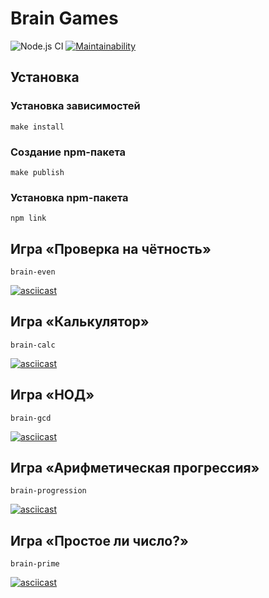 # Brain Games

![Node.js CI](https://github.com/romanzemerov/frontend-project-lvl1/workflows/Node.js%20CI/badge.svg) [![Maintainability](https://api.codeclimate.com/v1/badges/a99a88d28ad37a79dbf6/maintainability)](https://codeclimate.com/github/codeclimate/codeclimate/maintainability)

## Установка

### Установка зависимостей

```
make install
```

### Создание npm-пакета

```
make publish
```

### Установка npm-пакета

```
npm link
```

## Игра &laquo;Проверка на&nbsp;чётность&raquo;

```
brain-even
```

[![asciicast](https://asciinema.org/a/8LY0qABKdBXuuJQtgOK2J6gI1.svg)](https://asciinema.org/a/8LY0qABKdBXuuJQtgOK2J6gI1)

## Игра &laquo;Калькулятор&raquo;

```
brain-calc
```

[![asciicast](https://asciinema.org/a/wtYspiNddfuoH6L0S6iM4x3OY.svg)](https://asciinema.org/a/wtYspiNddfuoH6L0S6iM4x3OY)

## Игра &laquo;НОД&raquo;

```
brain-gcd
```

[![asciicast](https://asciinema.org/a/YO8w7GvLHgm0THTVrYTzxyhLu.svg)](https://asciinema.org/a/YO8w7GvLHgm0THTVrYTzxyhLu)

## Игра &laquo;Арифметическая прогрессия&raquo;

```
brain-progression
```

[![asciicast](https://asciinema.org/a/UIxN8ZJ4ufhY2bt3pPRTHLFW7.svg)](https://asciinema.org/a/UIxN8ZJ4ufhY2bt3pPRTHLFW7)

## Игра &laquo;Простое ли число?&raquo;

```
brain-prime
```

[![asciicast](https://asciinema.org/a/3V2T9kAr5xD3vOm1BkYMPrUIb.svg)](https://asciinema.org/a/3V2T9kAr5xD3vOm1BkYMPrUIb)
